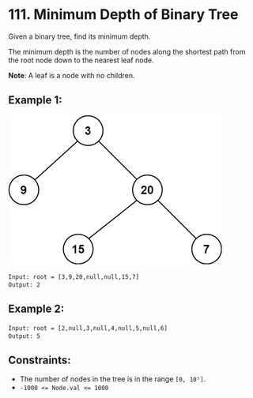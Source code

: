 # 111. Minimum Depth of Binary Tree

Given a binary tree, find its minimum depth.

The minimum depth is the number of nodes along the shortest path from the root node down to the nearest leaf node.

**Note**: A leaf is a node with no children.

## Example 1:

![Example 1](example1.png)

```
Input: root = [3,9,20,null,null,15,7]
Output: 2
```

## Example 2:

```
Input: root = [2,null,3,null,4,null,5,null,6]
Output: 5
```

## Constraints:

- The number of nodes in the tree is in the range `[0, 10⁵]`.
- `-1000 <= Node.val <= 1000`
